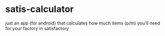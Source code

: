 # satis-calculator
just an app (for android) that calculates how much items (p/m) you'll need for your factory in satisfactory
